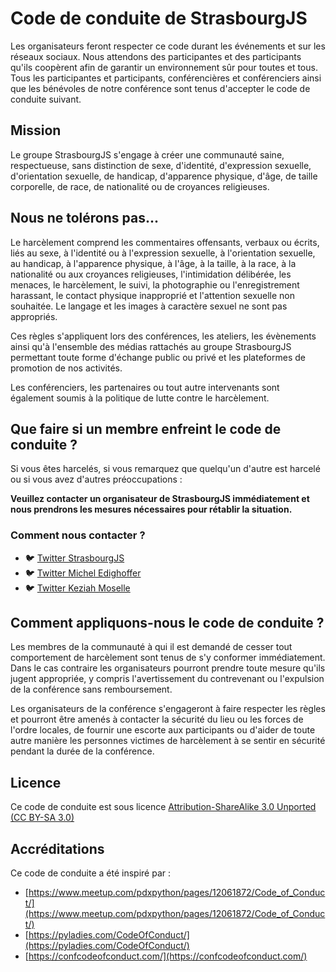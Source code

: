 # Code de conduite de StrasbourgJS

Les organisateurs feront respecter ce code durant les événements et sur les réseaux sociaux. Nous attendons des participantes et des participants qu'ils coopèrent afin de garantir un environnement sûr pour toutes et tous. Tous les participantes et participants, conférencières et conférenciers ainsi que les bénévoles de notre conférence sont tenus d'accepter le code de conduite suivant. 

## Mission

Le groupe StrasbourgJS s'engage à créer une communauté saine, respectueuse, sans distinction de sexe, d'identité, d'expression sexuelle, d'orientation sexuelle, de handicap, d'apparence physique, d'âge, de taille corporelle, de race, de nationalité ou de croyances religieuses.

## Nous ne tolérons pas...

Le harcèlement comprend les commentaires offensants, verbaux ou écrits, liés au sexe, à l'identité ou à l'expression sexuelle, à l'orientation sexuelle, au handicap, à l'apparence physique, à l'âge, à la taille, à la race, à la nationalité ou aux croyances religieuses, l'intimidation délibérée, les menaces, le harcèlement, le suivi, la photographie ou l'enregistrement harassant, le contact physique inapproprié et l'attention sexuelle non souhaitée. Le langage et les images à caractère sexuel ne sont pas appropriés.

Ces règles s'appliquent lors des conférences, les ateliers, les évènements ainsi qu'à l'ensemble des médias rattachés au groupe StrasbourgJS permettant toute forme d'échange public ou privé et les plateformes de promotion de nos activités.

Les conférenciers, les partenaires ou tout autre intervenants sont également soumis à la politique de lutte contre le harcèlement.


## Que faire si un membre enfreint le code de conduite ?

Si vous êtes harcelés, si vous remarquez que quelqu'un d'autre est harcelé ou si vous avez d'autres préoccupations :

**Veuillez contacter un organisateur de StrasbourgJS immédiatement et nous prendrons les mesures nécessaires pour rétablir la situation.**

### Comment nous contacter ?

- 🐦 [Twitter StrasbourgJS](https://twitter.com/Strasbourg_js)
- 🐦 [Twitter Michel Edighoffer](https://twitter.com/edimitchel)
- 🐦 [Twitter Keziah Moselle](https://twitter.com/KeziahMoselle)

## Comment appliquons-nous le code de conduite ?

Les membres de la communauté à qui il est demandé de cesser tout comportement de harcèlement sont tenus de s'y conformer immédiatement. Dans le cas contraire les organisateurs pourront prendre toute mesure qu'ils jugent appropriée, y compris l'avertissement du contrevenant ou l'expulsion de la conférence sans remboursement.

Les organisateurs de la conférence s'engageront à faire respecter les règles et pourront être amenés à contacter la sécurité du lieu ou les forces de l'ordre locales, de fournir une escorte aux participants ou d'aider de toute autre manière les personnes victimes de harcèlement à se sentir en sécurité pendant la durée de la conférence.

## Licence

Ce code de conduite est sous licence [Attribution-ShareAlike 3.0 Unported (CC BY-SA 3.0)](https://creativecommons.org/licenses/by-sa/3.0/)


## Accréditations

Ce code de conduite a été inspiré par :

- [https://www.meetup.com/pdxpython/pages/12061872/Code_of_Conduct/](https://www.meetup.com/pdxpython/pages/12061872/Code_of_Conduct/)
- [https://pyladies.com/CodeOfConduct/](https://pyladies.com/CodeOfConduct/)
- [https://confcodeofconduct.com/](https://confcodeofconduct.com/)
